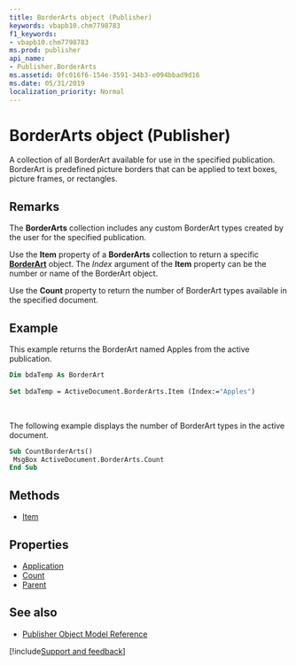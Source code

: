 ```yaml
---
title: BorderArts object (Publisher)
keywords: vbapb10.chm7798783
f1_keywords:
- vbapb10.chm7798783
ms.prod: publisher
api_name:
- Publisher.BorderArts
ms.assetid: 0fc016f6-154e-3591-34b3-e094bbad9d16
ms.date: 05/31/2019
localization_priority: Normal
---
```



# BorderArts object (Publisher)

A collection of all BorderArt available for use in the specified publication. BorderArt is predefined picture borders that can be applied to text boxes, picture frames, or rectangles.


## Remarks

The **BorderArts** collection includes any custom BorderArt types created by the user for the specified publication.
 
Use the **Item** property of a **BorderArts** collection to return a specific **[BorderArt](Publisher.BorderArt.md)** object. The _Index_ argument of the **Item** property can be the number or name of the BorderArt object.
 
Use the **Count** property to return the number of BorderArt types available in the specified document. 

## Example

This example returns the BorderArt named Apples from the active publication. 

```vb
Dim bdaTemp As BorderArt 
 
Set bdaTemp = ActiveDocument.BorderArts.Item (Index:="Apples") 
```

<br/>

The following example displays the number of BorderArt types in the active document.

```vb
Sub CountBorderArts() 
 MsgBox ActiveDocument.BorderArts.Count 
End Sub
```


## Methods

- [Item](Publisher.BorderArts.Item.md)

## Properties

- [Application](Publisher.BorderArts.Application.md)
- [Count](Publisher.BorderArts.Count.md)
- [Parent](Publisher.BorderArts.Parent.md)

## See also

- [Publisher Object Model Reference](overview/publisher/object-model.md)



[!include[Support and feedback](~/includes/feedback-boilerplate.md)]